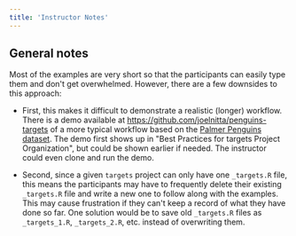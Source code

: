 ```yaml
---
title: 'Instructor Notes'
---
```


## General notes

Most of the examples are very short so that the participants can easily type them and don't get overwhelmed. However, there are a few downsides to this approach:

- First, this makes it difficult to demonstrate a realistic (longer) workflow. There is a demo available at <https://github.com/joelnitta/penguins-targets> of a more typical workflow based on the [Palmer Penguins dataset](https://allisonhorst.github.io/palmerpenguins/). The demo first shows up in "Best Practices for targets Project Organization", but could be shown earlier if needed. The instructor could even clone and run the demo.

- Second, since a given `targets` project can only have one `_targets.R` file, this means the participants may have to frequently delete their existing `_targets.R` file and write a new one to follow along with the examples. This may cause frustration if they can't keep a record of what they have done so far. One solution would be to save old `_targets.R` files as `_targets_1.R`, `_targets_2.R`, etc. instead of overwriting them.
